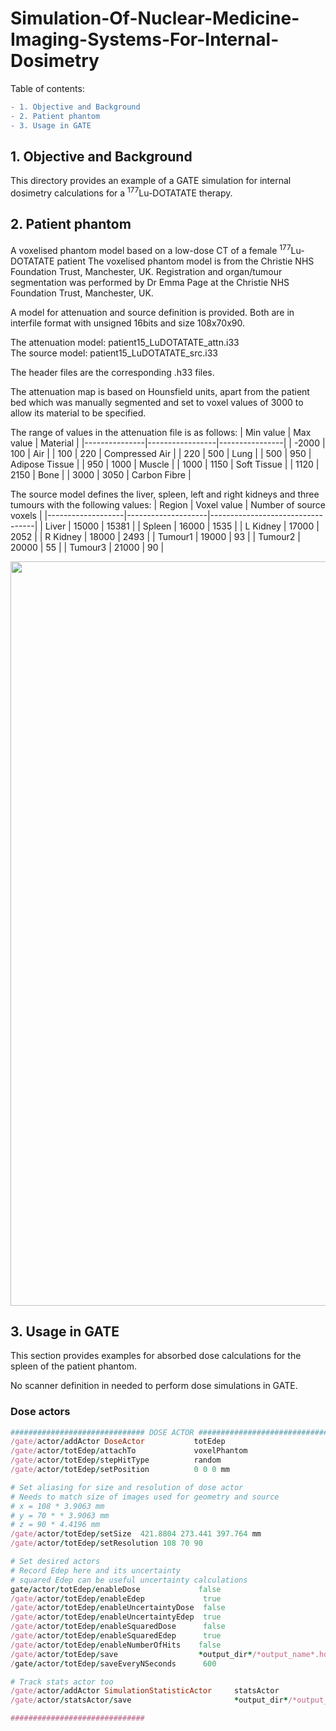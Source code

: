 # Simulation-Of-Nuclear-Medicine-Imaging-Systems-For-Internal-Dosimetry

Table of contents:
```diff
- 1. Objective and Background
- 2. Patient phantom
- 3. Usage in GATE
```

## 1. Objective and Background

This directory provides an example of a GATE simulation for internal dosimetry calculations for a <sup>177</sup>Lu-DOTATATE therapy. 


## 2. Patient phantom

A voxelised phantom model  based on a low-dose CT of a female <sup>177</sup>Lu-DOTATATE patient The voxelised phantom model is from the Christie NHS Foundation Trust, Manchester, UK. Registration and organ/tumour segmentation was performed by Dr Emma Page at the Christie NHS Foundation Trust, Manchester, UK.

A model for attenuation and source definition is provided. Both are in interfile format with unsigned 16bits and size 108x70x90. 

The attenuation model: patient15_LuDOTATATE_attn.i33 <br />
The source model: patient15_LuDOTATATE_src.i33

The header files are the corresponding .h33 files. 

The attenuation map is based on Hounsfield units, apart from the patient bed which was manually segmented and set to voxel values of 3000 to allow its material to be specified. 

The range of values in the attenuation file is as follows: 
|     Min value |     Max value   |     Material   |
|---------------|-----------------|----------------|
| -2000         | 100             | Air            |
| 100           | 220             | Compressed Air |
| 220           | 500             | Lung           |
| 500           | 950             | Adipose Tissue |
| 950           | 1000            | Muscle         |
| 1000          | 1150            | Soft Tissue    |
| 1120          | 2150            | Bone           |
| 3000          | 3050            | Carbon Fibre   |

The source model defines the liver, spleen, left and right kidneys and three tumours with the following values: 
|     Region        |     Voxel value    |     Number   of source voxels    |
|-------------------|--------------------|----------------------------------|
|     Liver         |     15000          |     15381                        |
|     Spleen        |     16000          |     1535                         |
|     L   Kidney    |     17000          |     2052                         |
|     R   Kidney    |     18000          |     2493                         |
|     Tumour1       |     19000          |     93                           |
|     Tumour2       |     20000          |     55                           |
|     Tumour3       |     21000          |     90                           |

<p align="center">
  <img width="1191" alt="Patient phantom" src="![image](https://github.com/BenAuer2021/Simulation-Of-Nuclear-Medicine-Imaging-Systems-For-Internal-Dosimetry/assets/55833314/ad35bcf9-fd2d-4b8f-a907-31c462fb9596)"
</p>
  
  
  ## 3. Usage in GATE
  
  This section provides examples for absorbed dose calculations for the spleen of the patient phantom.
  
  No scanner definition in needed to perform dose simulations in GATE. 
  
  ### Dose actors
  
   
  ```ruby
############################## DOSE ACTOR ##############################
/gate/actor/addActor DoseActor           totEdep
/gate/actor/totEdep/attachTo             voxelPhantom
/gate/actor/totEdep/stepHitType     	 random
/gate/actor/totEdep/setPosition          0 0 0 mm

# Set aliasing for size and resolution of dose actor
# Needs to match size of images used for geometry and source
# x = 108 * 3.9063 mm
# y = 70 * * 3.9063 mm
# z = 90 * 4.4196 mm
/gate/actor/totEdep/setSize  421.8804 273.441 397.764 mm
/gate/actor/totEdep/setResolution 108 70 90

# Set desired actors
# Record Edep here and its uncertainty
# squared Edep can be useful uncertainty calculations
gate/actor/totEdep/enableDose             false
/gate/actor/totEdep/enableEdep             true
/gate/actor/totEdep/enableUncertaintyDose  false
/gate/actor/totEdep/enableUncertaintyEdep  true
/gate/actor/totEdep/enableSquaredDose      false
/gate/actor/totEdep/enableSquaredEdep      true
/gate/actor/totEdep/enableNumberOfHits    false
/gate/actor/totEdep/save                  *output_dir*/*output_name*.hdr
/gate/actor/totEdep/saveEveryNSeconds      600

# Track stats actor too
/gate/actor/addActor SimulationStatisticActor     statsActor
/gate/actor/statsActor/save                       *output_dir*/*output_name*.txt

##############################
  ```
